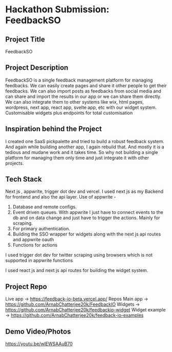 # Hackathon Submission: FeedbackSO

## Project Title
FeedbackSO

## Project Description    
FeedbackSO is a single feedback management platform for managing feedbacks. We can easily create pages and share it other people to get
their feedbacks. We can also import posts as feedbacks from social media and can share and import the results in our app
or we can share them directly. 
We can also integrate them to other systems like wix, html pages, wordpress, next app, react app, svelte app, etc with our widget system.
Customisable widgets plus endpoints for total customisation

## Inspiration behind the Project  
I created one SaaS pickpalette and tried to build a robust feedback system. And again while building another app, I again rebuild that. And 
mostly it is a tedious and mudane work and it takes time. So why not building a single platform for managing them only time and just integrate
it with other projects.

## Tech Stack    
Next js , appwrite, trigger dot dev and vercel.
I used next js as my Backend for frontend and also the api layer.
Use of appwrite - 
1. Database and remote configs.
2. Event driven queues. With appwrite I just have to connect events to the db and on data change and just have to trigger the actions.
Mainly for scraping.
3. For primary authentication.
4. Building the SSO wrapper for widgets along with the next js api routes and appwrite oauth
5. Functions for actions

I used trigger dot dev for twitter scraping using browsers which is not supported in appwrite functions

I used react js and next js api routes for building the widget system.
## Project Repo  
Live app -> https://feedback-io-beta.vercel.app/
Repos
Main app -> https://github.com/ArnabChatterjee20k/FeedbackIO
Widgets -> https://github.com/ArnabChatterjee20k/feedbackio-widget
Widget example -> https://github.com/ArnabChatterjee20k/feedback-io-examples 

## Demo Video/Photos  
https://youtu.be/wlEWSAAuB70
